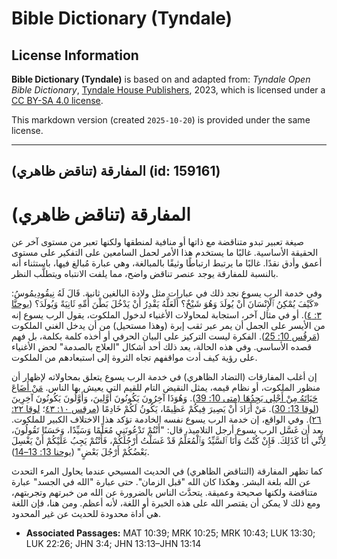 # Bible Dictionary (Tyndale)

## License Information

**Bible Dictionary (Tyndale)** is based on and adapted from: _Tyndale Open Bible Dictionary_, [Tyndale House Publishers](https://tyndaleopenresources.com/), 2023, which is licensed under a [CC BY-SA 4.0 license](https://creativecommons.org/licenses/by-sa/4.0/legalcode.en).

This markdown version (created `2025-10-20`) is provided under the same license.



--------------------------------

## المفارقة (تناقض ظاهري) (id: 159161)

المفارقة (تناقض ظاهري)
======================

صيغة تعبير تبدو متناقضة مع ذاتها أو منافية لمنطقها ولكنها تعبر من مستوى آخر عن الحقيقة الأساسية. غالبًا ما يستخدم هذا الأمر لحمل السامعين على التفكير على مستوى أعمق وأدق نقدًا. غالبًا ما يرتبط ارتباطًا وثيقًا بالمبالغة، وهي عبارة مُبالغ فيها، باستثناء أنه بالنسبة للمفارقة يوجد عنصر تناقض واضح، مما يلفت الانتباه ويتطلَّب النظر.

وفي خدمة الرب يسوع نجد ذلك في عبارات مثل ولادة البالغين ثانية. قَالَ لَهُ نِيقُودِيمُوسُ: «كَيْفَ يُمْكِنُ ٱلْإِنْسَانَ أَنْ يُولَدَ وَهُوَ شَيْخٌ؟ أَلَعَلَّهُ يَقْدِرُ أَنْ يَدْخُلَ بَطْنَ أُمِّهِ ثَانِيَةً وَيُولَدَ؟ ([يوحنَّا ٣: ٤](https://ref.ly/John3:4)). أو في مثال آخر، استجابة لمحاولات الأغنياء لدخول الملكوت، يقول الرب يسوع إنه من الأيسر على الجمل أن يمر عبر ثقب إبرة (وهذا مستحيل) من أن يدخل الغني الملكوت ([مَرقُس 10: 25](https://ref.ly/Mark10:25)). الفكرة ليست التركيز على البيان الحرفي أو أخذه كلمة بكلمة، بل فهم قصده الأساسي. وفي هذه الحالة، يعد ذلك أحد أشكال "العلاج بالصدمة" لحض الأغنياء على رؤية كيف أدت مواقفهم تجاه الثروة إلى استبعادهم من الملكوت.

إن أغلب المفارقات (التضاد الظاهري) في خدمة الرب يسوع يتعلق بمحاولاته لإظهار أن منظور الملكوت، أو نظام قيمه، يمثل النقيض التام للقيم التي يعيش بها الناس. [مَنْ أَضَاعَ حَيَاتَهُ مِنْ أَجْلِي يَجِدُهَا (متى 10: 39](https://ref.ly/Matt10:39)). وَهُوَذَا آخِرُونَ يَكُونُونَ أَوَّلِينَ، وَأَوَّلُونَ يَكُونُونَ آخِرِينَ ([لوقا 13: 30](https://ref.ly/Luke13:30)). مَنْ أَرَادَ أَنْ يَصِيرَ فِيكُمْ عَظِيمًا، يَكُونُ لَكُمْ خَادِمًا ([مرقس ١٠: ٤٣](https://ref.ly/Mark10:43)؛ [لوقا ٢٢: ٢٦](https://ref.ly/Luke22:26)). وفي الواقع، إن خدمة الرب يسوع نفسه الخادمة تؤكد هذا الاختلاف الكبير للملكوت. بعد أن غَسَّل الرب يسوع أرجل التلاميذ، قال: "أَنْتُمْ تَدْعُونَنِي مُعَلِّمًا وَسَيِّدًا، وَحَسَنًا تَقُولُونَ، لِأَنِّي أَنَا كَذَلِكَ. فَإِنْ كُنْتُ وَأَنَا ٱلسَّيِّدُ وَٱلْمُعَلِّمُ قَدْ غَسَلْتُ أَرْجُلَكُمْ، فَأَنْتُمْ يَجِبُ عَلَيْكُمْ أَنْ يَغْسِلَ بَعْضُكُمْ أَرْجُلَ بَعْضٍ" ([يوحنا 13: 13–14](https://ref.ly/John13:13-John13:14)).

كما تظهر المفارقة (التناقض الظاهري) في الحديث المسيحي عندما يحاول المرء التحدث عن الله بلغة البشر. وهكذا كان الله "قبل الزمان". حتى عبارة "الله في الجسد" عبارة متناقضة ولكنها صحيحة وعميقة. يتحدَّث الناس بالضرورة عن الله من خبرتهم وتجربتهم، ومع ذلك لا يمكن أن يقتصر الله على هذه الخبرة أو اللغة، لأنه أعظم. ومن هنا، فإن اللغة هي أداة محدودة للحديث عن غير المحدود.

* **Associated Passages:** MAT 10:39; MRK 10:25; MRK 10:43; LUK 13:30; LUK 22:26; JHN 3:4; JHN 13:13–JHN 13:14

